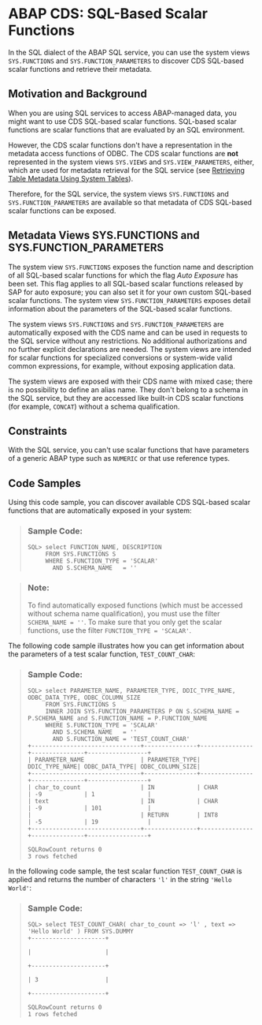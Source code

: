 <!-- loio532dbeb42d074c53a255192c6567cc75 -->

# ABAP CDS: SQL-Based Scalar Functions

In the SQL dialect of the ABAP SQL service, you can use the system views `SYS.FUNCTIONS` and `SYS.FUNCTION_PARAMETERS` to discover CDS SQL-based scalar functions and retrieve their metadata.



## Motivation and Background

When you are using SQL services to access ABAP-managed data, you might want to use CDS SQL-based scalar functions. SQL-based scalar functions are scalar functions that are evaluated by an SQL environment.

However, the CDS scalar functions don't have a representation in the metadata access functions of ODBC. The CDS scalar functions are **not** represented in the system views `SYS.VIEWS` and `SYS.VIEW_PARAMETERS`, either, which are used for metadata retrieval for the SQL service \(see [Retrieving Table Metadata Using System Tables](retrieving-table-metadata-using-system-tables-9cb1891.md)\).

Therefore, for the SQL service, the system views `SYS.FUNCTIONS` and `SYS.FUNCTION_PARAMETERS` are available so that metadata of CDS SQL-based scalar functions can be exposed.



<a name="loio532dbeb42d074c53a255192c6567cc75__section_w24_b1x_hbc"/>

## Metadata Views SYS.FUNCTIONS and SYS.FUNCTION\_PARAMETERS

The system view `SYS.FUNCTIONS` exposes the function name and description of all SQL-based scalar functions for which the flag *Auto Exposure* has been set. This flag applies to all SQL-based scalar functions released by SAP for auto exposure; you can also set it for your own custom SQL-based scalar functions. The system view `SYS.FUNCTION_PARAMETERS` exposes detail information about the parameters of the SQL-based scalar functions.

The system views `SYS.FUNCTIONS` and `SYS.FUNCTION_PARAMETERS` are automatically exposed with the CDS name and can be used in requests to the SQL service without any restrictions. No additional authorizations and no further explicit declarations are needed. The system views are intended for scalar functions for specialized conversions or system-wide valid common expressions, for example, without exposing application data.

The system views are exposed with their CDS name with mixed case; there is no possibility to define an alias name. They don't belong to a schema in the SQL service, but they are accessed like built-in CDS scalar functions \(for example, `CONCAT`\) without a schema qualification.



<a name="loio532dbeb42d074c53a255192c6567cc75__section_jjh_fgr_nbc"/>

## Constraints

With the SQL service, you can't use scalar functions that have parameters of a generic ABAP type such as `NUMERIC` or that use reference types.



<a name="loio532dbeb42d074c53a255192c6567cc75__section_ibt_5bx_hbc"/>

## Code Samples

Using this code sample, you can discover available CDS SQL-based scalar functions that are automatically exposed in your system:

> ### Sample Code:  
> ```
> SQL> select FUNCTION_NAME, DESCRIPTION 
>      FROM SYS.FUNCTIONS S 
>      WHERE S.FUNCTION_TYPE = 'SCALAR' 
>        AND S.SCHEMA_NAME   = ''
> 
> ```

> ### Note:  
> To find automatically exposed functions \(which must be accessed without schema name qualification\), you must use the filter `SCHEMA_NAME = ''`. To make sure that you only get the scalar functions, use the filter `FUNCTION_TYPE = 'SCALAR'`.

The following code sample illustrates how you can get information about the parameters of a test scalar function, `TEST_COUNT_CHAR`:

> ### Sample Code:  
> ```
> SQL> select PARAMETER_NAME, PARAMETER_TYPE, DDIC_TYPE_NAME, ODBC_DATA_TYPE, ODBC_COLUMN_SIZE 
>      FROM SYS.FUNCTIONS S 
>      INNER JOIN SYS.FUNCTION_PARAMETERS P ON S.SCHEMA_NAME = P.SCHEMA_NAME and S.FUNCTION_NAME = P.FUNCTION_NAME 
>      WHERE S.FUNCTION_TYPE = 'SCALAR' 
>        AND S.SCHEMA_NAME   = ''
>        AND S.FUNCTION_NAME = 'TEST_COUNT_CHAR'
> +-------------------------------+---------------+---------------+---------------+-----------------+
> | PARAMETER_NAME                | PARAMETER_TYPE| DDIC_TYPE_NAME| ODBC_DATA_TYPE| ODBC_COLUMN_SIZE|
> +-------------------------------+---------------+---------------+---------------+-----------------+
> | char_to_count                 | IN            | CHAR          | -9            | 1               |
> | text                          | IN            | CHAR          | -9            | 101             |
> |                               | RETURN        | INT8          | -5            | 19              |
> +-------------------------------+---------------+---------------+---------------+-----------------+
> 
> SQLRowCount returns 0
> 3 rows fetched
> 
> ```

In the following code sample, the test scalar function `TEST_COUNT_CHAR` is applied and returns the number of characters `'l'` in the string `'Hello World'`:

> ### Sample Code:  
> ```
> SQL> select TEST_COUNT_CHAR( char_to_count => 'l' , text => 'Hello World' ) FROM SYS.DUMMY
> +---------------------+
> 
> |                     |
> 
> +---------------------+
> 
> | 3                   |
> 
> +---------------------+
> 
> SQLRowCount returns 0
> 1 rows fetched
> 
> ```

